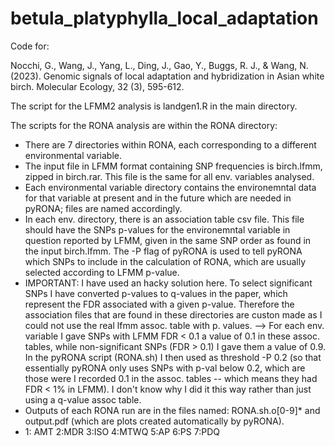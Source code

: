 # betula_platyphylla_local_adaptation
Code for:


Nocchi, G., Wang, J., Yang, L., Ding, J., Gao, Y., Buggs, R. J., & Wang, N. (2023). Genomic signals of local adaptation and hybridization in Asian white birch. Molecular Ecology, 32 (3), 595-612.

The script for the LFMM2 analysis is landgen1.R in the main directory.


The scripts for the RONA analysis are within the RONA directory:
- There are 7 directories within RONA, each corresponding to a different environmental variable.
- The input file in LFMM format containing SNP frequencies is birch.lfmm, zipped in birch.rar. This file is the same for all env. variables analysed.
- Each environmental variable directory contains the environemntal data for that variable at present and in the future which are needed in pyRONA; files are named accordingly.
- In each env. directory, there is an association table csv file. This file should have the SNPs p-values  for the environemntal variable in question reported by LFMM, given in the same SNP order as found in the input birch.lfmm. The -P flag of pyRONA is used to tell pyRONA which SNPs to include in the calculation of RONA, which are usually selected according to LFMM p-value. 
- IMPORTANT: I have used an hacky solution here. To select significant SNPs I have converted p-values to q-values in the paper, which represent the FDR associated with a given p-value. Therefore the association files that are found in these directories are custon made as I could not use the real lfmm assoc. table with p. values. --> For each env. variable I gave SNPs with LFMM FDR < 0.1 a value of 0.1 in these assoc. tables, while non-significant SNPs (FDR > 0.1) I gave them a value of 0.9. In the pyRONA script (RONA.sh) I then used as threshold -P 0.2 (so that essentially pyRONA only uses SNPs with p-val below 0.2, which are those were I recorded 0.1 in the assoc. tables -- which means they had FDR < 1% in LFMM). I don't know why I did it this way rather than just using a q-value assoc table.
- Outputs of each RONA run are in the files named: RONA.sh.o[0-9]* and output.pdf (which are plots created automatically by pyRONA).
- 1: AMT 2:MDR 3:ISO 4:MTWQ 5:AP 6:PS 7:PDQ


